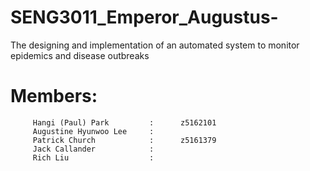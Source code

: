 # SENG3011_Emperor_Augustus-
  The designing and implementation of an automated system to monitor epidemics and disease outbreaks    
  # Members: 
         Hangi (Paul) Park         :      z5162101   
         Augustine Hyunwoo Lee     :        
         Patrick Church            :      z5161379
         Jack Callander            :  
         Rich Liu                  :   
